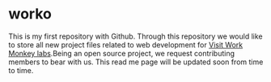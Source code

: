 # worko
This is my first repository with Github.
Through this repository we would like to store all new project files related to web development for  <a href="http://www.workmonkeylabs.com">Visit Work Monkey labs</a>.Being an open source project, we request contributing members to bear with us. 
This read me page will be updated soon from time to time.

